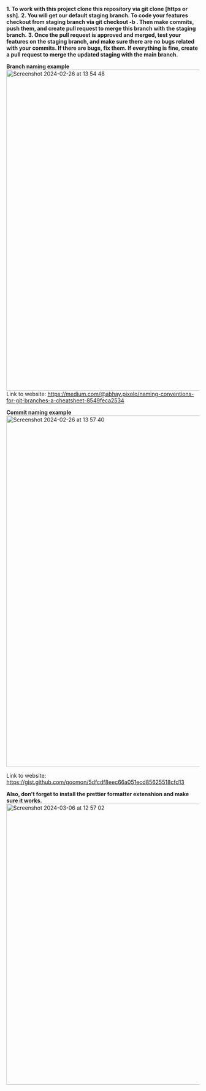 **1. To work with this project clone this repository via git clone [https or ssh].**
**2. You will get our default staging branch. To code your features checkout from staging branch via git checkout -b <branch-name>. Then make commits, push them, and create pull request to merge this branch with the staging branch.**
**3. Once the pull request is approved and merged, test your features on the staging branch, and make sure there are no bugs related with your commits. If there are bugs, fix them. If everything is fine, create a pull request to merge the updated staging with the main branch.**

   **Branch naming example**
<img width="836" alt="Screenshot 2024-02-26 at 13 54 48" src="https://github.com/SierraCSWebDev/WebsiteProject/assets/93590594/128f4822-9225-4c6e-8cd5-cd8b2c5643d4">
Link to website: https://medium.com/@abhay.pixolo/naming-conventions-for-git-branches-a-cheatsheet-8549feca2534

  **Commit naming example**
<img width="915" alt="Screenshot 2024-02-26 at 13 57 40" src="https://github.com/SierraCSWebDev/WebsiteProject/assets/93590594/c8f39c25-86ea-4021-83af-e0bf444ddc47">

Link to website: https://gist.github.com/qoomon/5dfcdf8eec66a051ecd85625518cfd13

  **Also, don't forget to install the prettier formatter extenshion and make sure it works.**
<img width="732" alt="Screenshot 2024-03-06 at 12 57 02" src="https://github.com/SierraCSWebDev/WebsiteProject/assets/93590594/d449f8a3-a0db-4ee0-a883-51d4ee91fb76">

